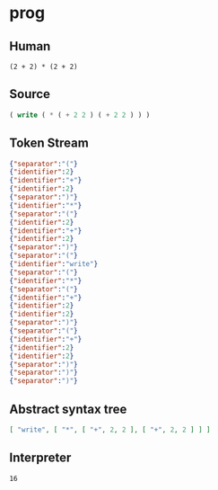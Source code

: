 # prog
## Human
```
(2 + 2) * (2 + 2)
```
## Source
```lisp
( write ( * ( + 2 2 ) ( + 2 2 ) ) ) 
```
## Token Stream
```json
{"separator":"("}
{"identifier":2}
{"identifier":"+"}
{"identifier":2}
{"separator":")"}
{"identifier":"*"}
{"separator":"("}
{"identifier":2}
{"identifier":"+"}
{"identifier":2}
{"separator":")"}
{"separator":"("}
{"identifier":"write"}
{"separator":"("}
{"identifier":"*"}
{"separator":"("}
{"identifier":"+"}
{"identifier":2}
{"identifier":2}
{"separator":")"}
{"separator":"("}
{"identifier":"+"}
{"identifier":2}
{"identifier":2}
{"separator":")"}
{"separator":")"}
{"separator":")"}
```
## Abstract syntax tree
```json
[ "write", [ "*", [ "+", 2, 2 ], [ "+", 2, 2 ] ] ]

```
## Interpreter
```bash
16
```